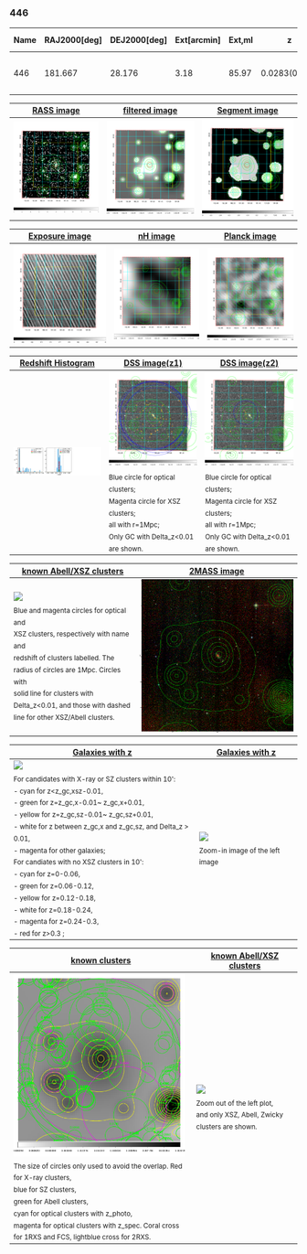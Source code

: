 <div STYLE="page-break-after: always;"></div>

### 446

|Name|RAJ2000[deg]|DEJ2000[deg] |Ext[arcmin]| Ext,ml | z | z_src| C|GC(XSZ,Delta_z<0.01)| GC(OPT,Delta_z<0.01)|GC| R_sig[arcmin] | R500[arcmin] | R500[Mpc]| CRsig[c/s] | CR500[c/s] |L500[1E44 erg/s]|F500[1E-12 erg/s/cm^2]| M500[1E14 Msun]|Tx[keV]|Cnt_sig|Beta|Rc[arcmin]|Comment|Alias|
|---|---|---|---|---|---|------|---|--------|---------|----------|---|---|---|---|---|---|---|---|---|---|---|---|---|---|
|446| 181.667| 28.176| 3.18| 85.97| 0.0283(0.005)| z1, z_xsz| B| MCXC| N, W| C, MCXC, N, W, XCS| 34.165| 18.184| 0.619| 0.441(0.078)| 0.409(0.072)| 0.131(0.022)| 7.139(1.226)| 0.69(0.06)| 1.73(0.10)| 374.2| 0.513(-0.009+0.015)| 2.381(-0.234+0.322)| -| k395|

|[RASS image](../image/446/446_img.pdf)|[filtered image](../image/446/446_fil.pdf)|[Segment image](../image/446/446_seg.pdf)|
|-------------------|--------------------|-------------------|
| <img src="../image/446/446_img.png" width="300">  | <img src="../image/446/446_fil.png" width="300">   | <img src="../image/446/446_seg.png" width="300">  |

|[Exposure image](../image/446/446_mex.pdf)| [nH image](../image/446/446_nh.pdf)| [Planck image](../image/446/446_p.pdf)|
|-------------------|--------------------|-------------------|
|<img src="../image/446/446_mex.png" width="300">   | <img src="../image/446/446_nh.png" width="300">    | <img src="../image/446/446_p.png" width="300"> |

|[Redshift Histogram](../image/446/446_zg.pdf) | [DSS image(z1)](../image/446/446_dss_z1.pdf)      |  [DSS image(z2)](../image/446/446_dss_z2.pdf)    |
|-------------------|--------------------|-------------------|
|<img src="../image/446/446_zg.png" width="300"> |<img src="../image/446/446_dss_z1.png" width="300"> <sub><br>Blue circle for optical clusters; <br>Magenta circle for XSZ clusters; <br>all with r=1Mpc; <br>Only GC with Delta_z<0.01 are shown. </sub>| <img src="../image/446/446_dss_z2.png" width="300"><sub><br>Blue circle for optical clusters; <br>Magenta circle for XSZ clusters; <br>all with r=1Mpc; <br>Only GC with Delta_z<0.01 are shown. </sub> |

|[known Abell/XSZ clusters](../image/446/446_m.pdf) | [2MASS image](../image/446/446_2mass.pdf)      |
|-------------------|-------------------|
|<img src=../image/446/446_m.png width="300"> <br><sub>Blue and magenta circles for optical and <br>XSZ clusters, respectively with name and <br>redshift of clusters labelled. The <br>radius of circles are 1Mpc. Circles with <br>solid line for clusters with <br>Delta_z<0.01, and those with dashed <br>line for other XSZ/Abell clusters.        </sub>|<img src="../image/446/446_2mass.png" width="300">  |

|[Galaxies with z](../image/446/446_opt_ned.pdf) |[Galaxies with z](../image/446/446_opt_ned_zoom.pdf) |
|-------------------|-------------------|
| <img src=../image/446/446_opt_ned.png width="300"> <br><sub> For candidates with X-ray or SZ clusters within 10': <br> - cyan for z<z_gc,xsz-0.01, <br> - green for z=z_gc,x-0.01~ z_gc,x+0.01, <br> - yellow for z=z_gc,sz-0.01~ z_gc,sz+0.01, <br> - white for z between z_gc,x and z_gc,sz, and Delta_z > 0.01, <br> - magenta for other galaxies; <br>For candiates with no XSZ clusters in 10': <br> - cyan for z=0-0.06, <br> - green for z=0.06-0.12, <br> - yellow for z=0.12-0.18, <br> - white for z=0.18-0.24, <br> - magenta for z=0.24-0.3, <br> - red for z>0.3 ;  </sub>|<img src=../image/446/446_opt_ned_zoom.png width="300">  <br><sub> Zoom-in image of the left image</sub>|

|[known clusters](../image/446/446_gc.pdf) |[known Abell/XSZ clusters](../image/446/446_gc_large.pdf) |
|-------------------|-------------------|
| <img src=../image/446/446_gc.png width="300"> <br><sub> The size of circles only used to avoid the overlap. Red for X-ray clusters, <br> blue for SZ clusters, <br> green for Abell clusters, <br> cyan for optical clusters with z_photo, <br> magenta for optical clusters with z_spec. Coral cross for 1RXS and FCS, lightblue cross for 2RXS. </sub>|<img src=../image/446/446_gc_large.png width="300"> <br><sub> Zoom out of the left plot, <br> and only XSZ, Abell, Zwicky clusters are shown. </sub> |



